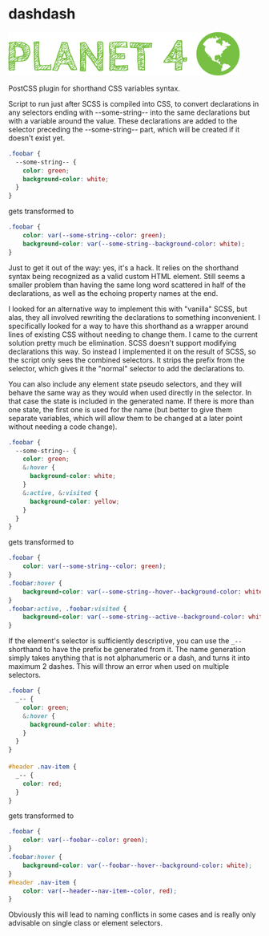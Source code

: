 # dashdash

![Planet4](./planet4.png)

PostCSS plugin for shorthand CSS variables syntax.

Script to run just after SCSS is compiled into CSS, to convert declarations in any selectors ending with --some-string--
into the same declarations but with a variable around the value. These declarations are added to the selector preceding
the --some-string-- part, which will be created if it doesn't exist yet.

```scss
.foobar {
  --some-string-- {
    color: green;
    background-color: white;
  }
}
```
gets transformed to 
```css
.foobar {
    color: var(--some-string--color: green);
    background-color: var(--some-string--background-color: white);
}
```

Just to get it out of the way: yes, it's a hack. It relies on the shorthand syntax being recognized as a valid custom
HTML element. Still seems a smaller problem than having the same long word scattered in half of the declarations, as 
well as the echoing property names at the end.

I looked for an alternative way to implement this with "vanilla" SCSS, but alas, they all involved rewriting the 
declarations to something inconvenient. I specifically looked for a way to have this shorthand as a wrapper around lines
of existing CSS without needing to change them. I came to the current solution pretty much be elimination. SCSS doesn't
support modifying declarations this way. So instead I implemented it on the result of SCSS, so the script only sees the 
combined selectors. It strips the prefix from the selector, which gives it the "normal" selector to add the declarations
to.

You can also include any element state pseudo selectors, and they will behave the same way as they would when used 
directly in the selector. In that case the state is included in the generated name. If there is more than one state, the
first one is used for the name (but better to give them separate variables, which will allow them to be changed at a
later point without needing a code change).
```scss
.foobar {
  --some-string-- {
    color: green;
    &:hover {
      background-color: white;
    }
    &:active, &:visited {
      background-color: yellow;
    }
  }
}
```
gets transformed to
```css
.foobar {
    color: var(--some-string--color: green);
}
.foobar:hover {
    background-color: var(--some-string--hover--background-color: white);
}
.foobar:active, .foobar:visited {
    background-color: var(--some-string--active--background-color: white);
}
```

If the element's selector is sufficiently descriptive, you can use the `_--` shorthand to have the prefix be generated
from it. The name generation simply takes anything that is not alphanumeric or a dash, and turns it into maximum 2
dashes. This will throw an error when used on multiple selectors.

```scss
.foobar {
  _-- {
    color: green;
    &:hover {
      background-color: white;
    }
  }
}

#header .nav-item {
  _-- {
    color: red;
  }
}
```
gets transformed to
```css
.foobar {
    color: var(--foobar--color: green);
}
.foobar:hover {
    background-color: var(--foobar--hover--background-color: white);
}
#header .nav-item {
    color: var(--header--nav-item--color, red);
}
```

Obviously this will lead to naming conflicts in some cases and is really only advisable on single class or element
selectors.
